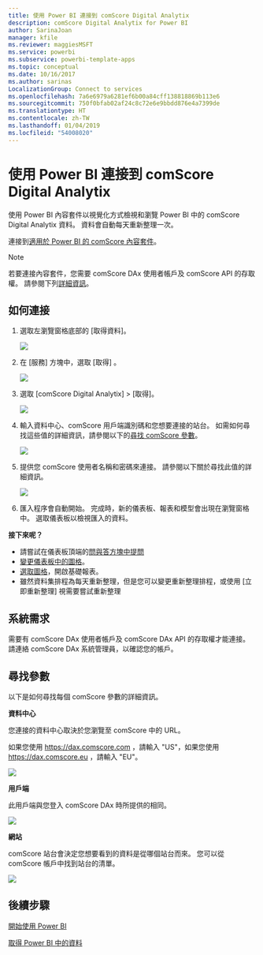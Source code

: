 ```yaml
---
title: 使用 Power BI 連接到 comScore Digital Analytix
description: comScore Digital Analytix for Power BI
author: SarinaJoan
manager: kfile
ms.reviewer: maggiesMSFT
ms.service: powerbi
ms.subservice: powerbi-template-apps
ms.topic: conceptual
ms.date: 10/16/2017
ms.author: sarinas
LocalizationGroup: Connect to services
ms.openlocfilehash: 7a6e6979a6281ef6b00a84cff138818869b113e6
ms.sourcegitcommit: 750f0bfab02af24c8c72e6e9bbdd876e4a7399de
ms.translationtype: HT
ms.contentlocale: zh-TW
ms.lasthandoff: 01/04/2019
ms.locfileid: "54008020"
---
```

# <a name="connect-to-comscore-digital-analytix-with-power-bi"></a>使用 Power BI 連接到 comScore Digital Analytix
使用 Power BI 內容套件以視覺化方式檢視和瀏覽 Power BI 中的 comScore Digital Analytix 資料。 資料會自動每天重新整理一次。

連接到[適用於 Power BI 的 comScore 內容套件](https://app.powerbi.com/getdata/services/comscore)。

>[!NOTE]
>若要連接內容套件，您需要 comScore DAx 使用者帳戶及 comScore API 的存取權。 請參閱下列[詳細資訊](#Requirements)。

## <a name="how-to-connect"></a>如何連接
1. 選取左瀏覽窗格底部的 [取得資料]。
   
   ![](media/service-connect-to-connect-to/getdata.png)
2. 在 [服務]  方塊中，選取 [取得] 。
   
   ![](media/service-connect-to-connect-to/services.png)
3. 選取 [comScore Digital Analytix] \> [取得]。
   
   ![](media/service-connect-to-connect-to/comscore.png)
4. 輸入資料中心、comScore 用戶端識別碼和您想要連接的站台。 如需如何尋找這些值的詳細資訊，請參閱以下的[尋找 comScore 參數](#FindingParams)。
   
   ![](media/service-connect-to-connect-to/parameters.png)
5. 提供您 comScore 使用者名稱和密碼來連接。 請參閱以下關於尋找此值的詳細資訊。
   
   ![](media/service-connect-to-connect-to/creds.png)
6. 匯入程序會自動開始。 完成時，新的儀表板、報表和模型會出現在瀏覽窗格中。 選取儀表板以檢視匯入的資料。

**接下來呢？**

* 請嘗試在儀表板頂端的[問與答方塊中提問](consumer/end-user-q-and-a.md)
* [變更儀表板中的圖格](service-dashboard-edit-tile.md)。
* [選取圖格](consumer/end-user-tiles.md)，開啟基礎報表。
* 雖然資料集排程為每天重新整理，但是您可以變更重新整理排程，或使用 [立即重新整理] 視需要嘗試重新整理

<a name="Requirements"></a>

## <a name="system-requirements"></a>系統需求
需要有 comScore DAx 使用者帳戶及 comScore DAx API 的存取權才能連接。 請連絡 comScore DAx 系統管理員，以確認您的帳戶。

<a name="FindingParams"></a>

## <a name="finding-parameters"></a>尋找參數
以下是如何尋找每個 comScore 參數的詳細資訊。

**資料中心**

您連接的資料中心取決於您瀏覽至 comScore 中的 URL。

如果您使用 https://dax.comscore.com ，請輸入 "US"，如果您使用 https://dax.comscore.eu ，請輸入 "EU"。

![](media/service-connect-to-connect-to/comscore_url.png) 

**用戶端**

此用戶端與您登入 comScore DAx 時所提供的相同。

![](media/service-connect-to-connect-to/comscore_signin.png) 

**網站**

comScore 站台會決定您想要看到的資料是從哪個站台而來。 您可以從 comScore 帳戶中找到站台的清單。

![](media/service-connect-to-connect-to/comscore_sites.png)

## <a name="next-steps"></a>後續步驟
[開始使用 Power BI](service-get-started.md)

[取得 Power BI 中的資料](service-get-data.md)

